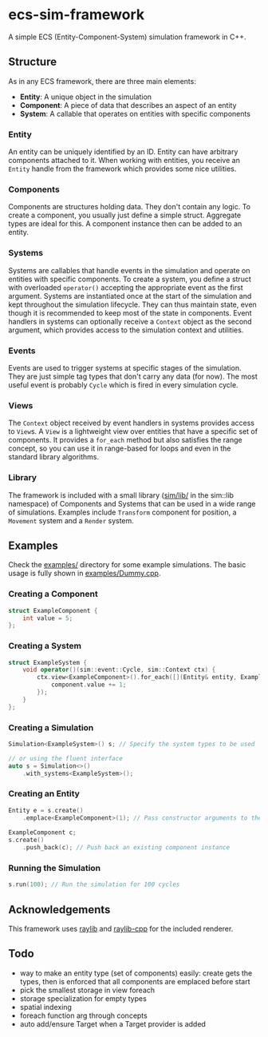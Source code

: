 # ecs-sim-framework

A simple ECS (Entity-Component-System) simulation framework in C++.

## Structure

As in any ECS framework, there are three main elements:
- **Entity**: A unique object in the simulation
- **Component**: A piece of data that describes an aspect of an entity
- **System**: A callable that operates on entities with specific components

### Entity

An entity can be uniquely identified by an ID. Entity can have arbitrary components attached to it.
When working with entities, you receive an `Entity` handle from the framework which provides some nice utilities.

### Components

Components are structures holding data. They don't contain any logic.
To create a component, you usually just define a simple struct. Aggregate types are ideal for this.
A component instance then can be added to an entity.

### Systems

Systems are callables that handle events in the simulation and operate on entities with specific components.
To create a system, you define a struct with overloaded `operator()` accepting the appropriate event as the first argument.
Systems are instantiated once at the start of the simulation and kept throughout the simulation lifecycle.
They can thus maintain state, even though it is recommended to keep most of the state in components.
Event handlers in systems can optionally receive a `Context` object as the second argument, which provides access to the simulation context and utilities.

### Events

Events are used to trigger systems at specific stages of the simulation.
They are just simple tag types that don't carry any data (for now).
The most useful event is probably `Cycle` which is fired in every simulation cycle.

### Views

The `Context` object received by event handlers in systems provides access to `View`s.
A `View` is a lightweight view over entities that have a specific set of components.
It provides a `for_each` method but also satisfies the range concept, so you can use it in range-based for loops and even in the standard library algorithms.

### Library

The framework is included with a small library ([sim/lib/](include/sim/lib/) in the sim::lib namespace)
of Components and Systems that can be used in a wide range of simulations.
Examples include `Transform` component for position, a `Movement` system and a `Render` system.

## Examples

Check the [examples/](examples/) directory for some example simulations.
The basic usage is fully shown in [examples/Dummy.cpp](examples/Dummy.cpp).

### Creating a Component

```cpp
struct ExampleComponent {
    int value = 5;
};
```

### Creating a System

```cpp
struct ExampleSystem {
    void operator()(sim::event::Cycle, sim::Context ctx) {
        ctx.view<ExampleComponent>().for_each([](Entity& entity, ExampleComponent& component) {
            component.value += 1;
        });
    }
};
```

### Creating a Simulation

```cpp
Simulation<ExampleSystem>() s; // Specify the system types to be used

// or using the fluent interface
auto s = Simulation<>()
    .with_systems<ExampleSystem>();
```

### Creating an Entity

```cpp
Entity e = s.create()
    .emplace<ExampleComponent>(1); // Pass constructor arguments to the component
        
ExampleComponent c;
s.create()
    .push_back(c); // Push back an existing component instance
```

### Running the Simulation

```cpp
s.run(100); // Run the simulation for 100 cycles
```

## Acknowledgements

This framework uses [raylib](https://www.raylib.com/) and [raylib-cpp](https://github.com/RobLoach/raylib-cpp) for the included renderer.

## Todo

- way to make an entity type (set of components) easily: create gets the types, then is enforced that all components are emplaced before start 
- pick the smallest storage in view foreach
- storage specialization for empty types
- spatial indexing
- foreach function arg through concepts
- auto add/ensure Target when a Target provider is added
